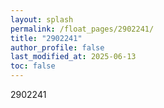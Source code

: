 ```yaml
---
layout: splash
permalink: /float_pages/2902241/
title: "2902241"
author_profile: false
last_modified_at: 2025-06-13
toc: false
---
```

 
2902241
